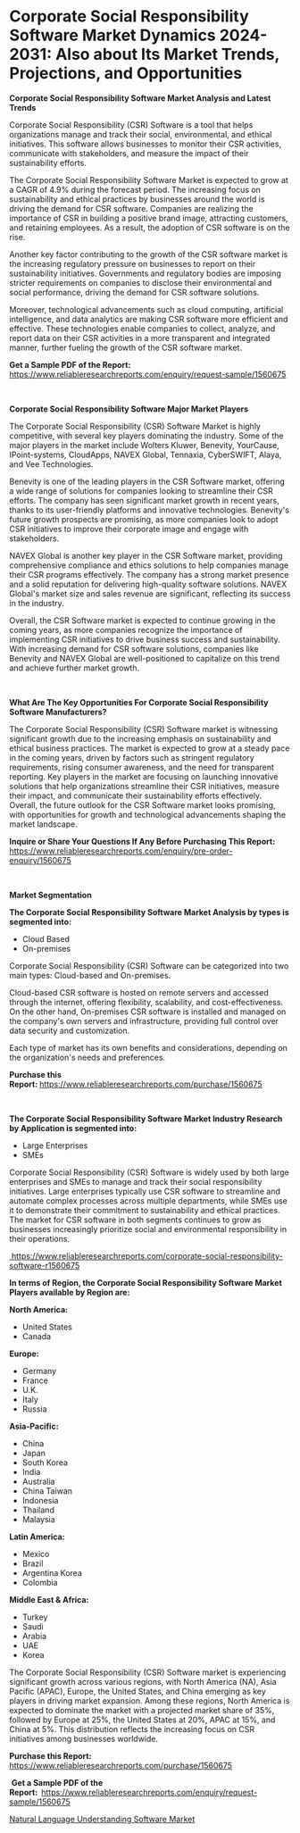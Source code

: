 <p><h1>Corporate Social Responsibility Software Market Dynamics 2024-2031: Also about Its Market Trends, Projections, and Opportunities</h1></p><p><strong>Corporate Social Responsibility Software Market Analysis and Latest Trends</strong></p>
<p><p>Corporate Social Responsibility (CSR) Software is a tool that helps organizations manage and track their social, environmental, and ethical initiatives. This software allows businesses to monitor their CSR activities, communicate with stakeholders, and measure the impact of their sustainability efforts.</p><p>The Corporate Social Responsibility Software Market is expected to grow at a CAGR of 4.9% during the forecast period. The increasing focus on sustainability and ethical practices by businesses around the world is driving the demand for CSR software. Companies are realizing the importance of CSR in building a positive brand image, attracting customers, and retaining employees. As a result, the adoption of CSR software is on the rise.</p><p>Another key factor contributing to the growth of the CSR software market is the increasing regulatory pressure on businesses to report on their sustainability initiatives. Governments and regulatory bodies are imposing stricter requirements on companies to disclose their environmental and social performance, driving the demand for CSR software solutions.</p><p>Moreover, technological advancements such as cloud computing, artificial intelligence, and data analytics are making CSR software more efficient and effective. These technologies enable companies to collect, analyze, and report data on their CSR activities in a more transparent and integrated manner, further fueling the growth of the CSR software market.</p></p>
<p><strong>Get a Sample PDF of the Report:&nbsp;</strong> <a href="https://www.reliableresearchreports.com/enquiry/request-sample/1560675">https://www.reliableresearchreports.com/enquiry/request-sample/1560675</a></p>
<p>&nbsp;</p>
<p><strong>Corporate Social Responsibility Software Major Market Players</strong></p>
<p><p>The Corporate Social Responsibility (CSR) Software Market is highly competitive, with several key players dominating the industry. Some of the major players in the market include Wolters Kluwer, Benevity, YourCause, IPoint-systems, CloudApps, NAVEX Global, Tennaxia, CyberSWIFT, Alaya, and Vee Technologies.</p><p>Benevity is one of the leading players in the CSR Software market, offering a wide range of solutions for companies looking to streamline their CSR efforts. The company has seen significant market growth in recent years, thanks to its user-friendly platforms and innovative technologies. Benevity's future growth prospects are promising, as more companies look to adopt CSR initiatives to improve their corporate image and engage with stakeholders.</p><p>NAVEX Global is another key player in the CSR Software market, providing comprehensive compliance and ethics solutions to help companies manage their CSR programs effectively. The company has a strong market presence and a solid reputation for delivering high-quality software solutions. NAVEX Global's market size and sales revenue are significant, reflecting its success in the industry.</p><p>Overall, the CSR Software market is expected to continue growing in the coming years, as more companies recognize the importance of implementing CSR initiatives to drive business success and sustainability. With increasing demand for CSR software solutions, companies like Benevity and NAVEX Global are well-positioned to capitalize on this trend and achieve further market growth.</p></p>
<p>&nbsp;</p>
<p><strong>What Are The Key Opportunities For Corporate Social Responsibility Software Manufacturers?</strong></p>
<p><p>The Corporate Social Responsibility (CSR) Software market is witnessing significant growth due to the increasing emphasis on sustainability and ethical business practices. The market is expected to grow at a steady pace in the coming years, driven by factors such as stringent regulatory requirements, rising consumer awareness, and the need for transparent reporting. Key players in the market are focusing on launching innovative solutions that help organizations streamline their CSR initiatives, measure their impact, and communicate their sustainability efforts effectively. Overall, the future outlook for the CSR Software market looks promising, with opportunities for growth and technological advancements shaping the market landscape.</p></p>
<p><strong>Inquire or Share Your Questions If Any Before Purchasing This Report:</strong> <a href="https://www.reliableresearchreports.com/enquiry/pre-order-enquiry/1560675">https://www.reliableresearchreports.com/enquiry/pre-order-enquiry/1560675</a></p>
<p>&nbsp;</p>
<p><strong>Market Segmentation</strong></p>
<p><strong>The Corporate Social Responsibility Software Market Analysis by types is segmented into:</strong></p>
<p><ul><li>Cloud Based</li><li>On-premises</li></ul></p>
<p><p>Corporate Social Responsibility (CSR) Software can be categorized into two main types: Cloud-based and On-premises. </p><p>Cloud-based CSR software is hosted on remote servers and accessed through the internet, offering flexibility, scalability, and cost-effectiveness. On the other hand, On-premises CSR software is installed and managed on the company's own servers and infrastructure, providing full control over data security and customization. </p><p>Each type of market has its own benefits and considerations, depending on the organization's needs and preferences.</p></p>
<p><strong>Purchase this Report:&nbsp;</strong><a href="https://www.reliableresearchreports.com/purchase/1560675">https://www.reliableresearchreports.com/purchase/1560675</a></p>
<p>&nbsp;</p>
<p><strong>The Corporate Social Responsibility Software Market Industry Research by Application is segmented into:</strong></p>
<p><ul><li>Large Enterprises</li><li>SMEs</li></ul></p>
<p><p>Corporate Social Responsibility (CSR) Software is widely used by both large enterprises and SMEs to manage and track their social responsibility initiatives. Large enterprises typically use CSR software to streamline and automate complex processes across multiple departments, while SMEs use it to demonstrate their commitment to sustainability and ethical practices. The market for CSR software in both segments continues to grow as businesses increasingly prioritize social and environmental responsibility in their operations.</p></p>
<p><a href="https://www.reliableresearchreports.com/corporate-social-responsibility-software-r1560675">&nbsp;https://www.reliableresearchreports.com/corporate-social-responsibility-software-r1560675</a></p>
<p><strong>In terms of Region, the Corporate Social Responsibility Software Market Players available by Region are:</strong></p>
<p>
    <p> <strong> North America: </strong>
        <ul>
            <li>United States</li>
            <li>Canada</li>
        </ul>
        </p> 
    <p> <strong> Europe: </strong>
        <ul>
            <li>Germany</li>
            <li>France</li>
            <li>U.K.</li>
            <li>Italy</li>
            <li>Russia</li>
        </ul>
        </p> 
    <p> <strong> Asia-Pacific: </strong>
        <ul>
            <li>China</li>
            <li>Japan</li>
            <li>South Korea</li>
            <li>India</li>
            <li>Australia</li>
            <li>China Taiwan</li>
            <li>Indonesia</li>
            <li>Thailand</li>
            <li>Malaysia</li>
        </ul>
        </p> 
    <p> <strong> Latin America: </strong>
        <ul>
            <li>Mexico</li>
            <li>Brazil</li>
            <li>Argentina Korea</li>
            <li>Colombia</li>
        </ul>
        </p> 
    <p> <strong> Middle East & Africa: </strong>
        <ul>
            <li>Turkey</li>
            <li>Saudi</li>
            <li>Arabia</li>
            <li>UAE</li>
            <li>Korea</li>
        </ul>
    </p>
    </p>
<p><p>The Corporate Social Responsibility (CSR) Software market is experiencing significant growth across various regions, with North America (NA), Asia Pacific (APAC), Europe, the United States, and China emerging as key players in driving market expansion. Among these regions, North America is expected to dominate the market with a projected market share of 35%, followed by Europe at 25%, the United States at 20%, APAC at 15%, and China at 5%. This distribution reflects the increasing focus on CSR initiatives among businesses worldwide.</p></p>
<p><strong>Purchase this Report: </strong><a href="https://www.reliableresearchreports.com/purchase/1560675">https://www.reliableresearchreports.com/purchase/1560675</a></p>
<p>&nbsp;<strong>Get a Sample PDF of the Report:&nbsp;&nbsp;</strong><a href="https://www.reliableresearchreports.com/enquiry/request-sample/1560675">https://www.reliableresearchreports.com/enquiry/request-sample/1560675</a></p>
<p><strong></strong></p>
<p><p><a href="https://github.com/AdrianaPaucek2023/Market-Research-Report-List-1/blob/main/natural-language-understanding-software-market.md">Natural Language Understanding Software Market</a></p></p>